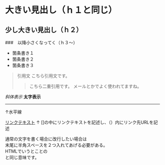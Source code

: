 # 大きい見出し（ｈ１と同じ）
## 少し大きい見出し（ｈ２）
###　以降小さくなってく（ｈ３～）

- 箇条書き１
- 箇条書き２
- 箇条書き３

> 引用文
> こちら引用文です。
>> こちら二重引用です。
>> メールとかでよく使われてますね。

*斜体表示*
**太字表示**

---
 ↑水平線

 [リンクテキスト](https://morijyobi.ac.jp)
 ↑
 []の中にリンクテキストを記述し、（）内にリンク先URLを記述

 通常の文字を書く場合に改行したい場合は  
 末尾に半角スペースを２つ入れてあげる必要がある。  
 HTMLでいうとことの<br>と同じ意味です。
